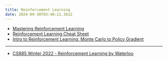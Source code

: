 ```yaml
---
title: Reinforcement Learning
date: 2024-09-30T03:40:21.361Z
---
```





* [Mastering Reinforcement Learning](https://gibberblot.github.io/rl-notes/index.html)
* [Reinforcement Learning Cheat Sheet](https://github.com/alxthm/rl-cheatsheet/blob/main/main.pdf)
* [Intro to Reinforcement Learning: Monte Carlo to Policy Gradient](https://medium.com/@hsinhungw/intro-to-reinforcement-learning-monte-carlo-to-policy-gradient-1c7ede4eed6e)

---
* [CS885 Winter 2022 - Reinforcement Learning by Waterloo](https://cs.uwaterloo.ca/~ppoupart/teaching/cs885-winter22/schedule.html)
